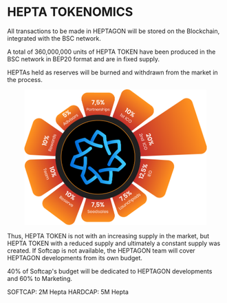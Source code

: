 # HEPTA TOKENOMICS

&#x20;      All transactions to be made in HEPTAGON will be stored on the Blockchain, integrated with the BSC network.&#x20;

&#x20;     A total of 360,000,000 units of HEPTA TOKEN have been produced in the BSC network in BEP20 format and are in fixed supply.&#x20;

&#x20;    HEPTAs held as reserves will be burned and withdrawn from the market in the process.&#x20;

<figure><img src=".gitbook/assets/Tokenomics.png" alt=""><figcaption></figcaption></figure>

&#x20;    Thus, HEPTA TOKEN is not with an increasing supply in the market, but HEPTA TOKEN with a reduced supply and ultimately a constant supply was created. If Softcap is not available, the HEPTAGON team will cover HEPTAGON developments from its own budget.&#x20;

&#x20;      40% of Softcap's budget will be dedicated to HEPTAGON developments and 60% to Marketing.&#x20;

SOFTCAP: 2M Hepta HARDCAP: 5M Hepta
